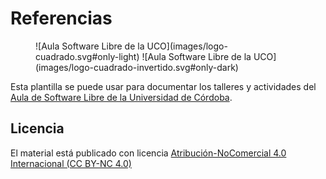 # Referencias

<figure markdown>
  ![Aula Software Libre de la UCO](images/logo-cuadrado.svg#only-light)
  ![Aula Software Libre de la UCO](images/logo-cuadrado-invertido.svg#only-dark)
</figure>

Esta plantilla se puede usar para documentar los talleres y actividades del [Aula de Software Libre de la
Universidad de Córdoba](https://www.uco.es/aulasoftwarelibre).

## Licencia

El material está publicado con licencia [Atribución-NoComercial 4.0 Internacional (CC BY-NC 4.0)](https://creativecommons.org/licenses/by-nc/4.0/deed.es)
